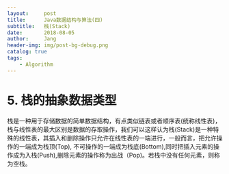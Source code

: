 ```yaml
---
layout:     post
title:      Java数据结构与算法(四)
subtitle:   栈(Stack)
date:       2018-08-05
author:     Jang
header-img: img/post-bg-debug.png
catalog: true
tags:
    - Algorithm
---
```


# 5. 栈的抽象数据类型<br>
栈是一种用于存储数据的简单数据结构，有点类似链表或者顺序表(统称线性表)，栈与线性表的最大区别是数据的存取操作，我们可以这样认为栈(Stack)是一种特殊的线性表，其插入和删除操作只允许在线性表的一端进行，一般而言，把允许操作的一端成为栈顶(Top), 不可操作的一端成为栈底(Bottom),同时把插入元素的操作成为入栈(Push),删除元素的操作称为出战（Pop)。若栈中没有任何元素，则称为空栈。<br>
